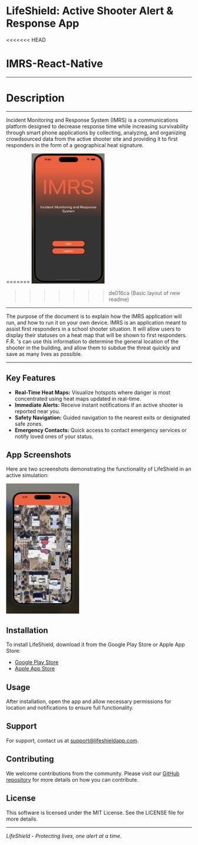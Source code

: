 # LifeShield: Active Shooter Alert & Response App

<<<<<<< HEAD
# IMRS-React-Native
***
# Description
***
Incident Monitoring and Response System (IMRS) is a communications platform designed to decrease response time while increasing survivability through smart phone applications by collecting, analyzing, and organizing crowdsourced data from the active shooter site and providing it to first responders in the form of a geographical heat signature.

=======
<img src="./img/landingpage.png" alt="Logo" width="198" height="352">
>>>>>>> de016ca (Basic layout of new readme)

***

The purpose of the document is to explain how the IMRS application will run, and how to run it on your own device. IMRS is an application meant to assist first responders in a school shooter situation. It will allow users to display their statuses on a heat map that will be shown to first responders. F.R. 's can use this information to determine the general location of the shooter in the building, and allow them to subdue the threat quickly and save as many lives as possible.

***

## Key Features

- **Real-Time Heat Maps:** Visualize hotspots where danger is most concentrated using heat maps updated in real-time.
- **Immediate Alerts:** Receive instant notifications if an active shooter is reported near you.
- **Safety Navigation:** Guided navigation to the nearest exits or designated safe zones.
- **Emergency Contacts:** Quick access to contact emergency services or notify loved ones of your status.

## App Screenshots

Here are two screenshots demonstrating the functionality of LifeShield in an active simulation:

<img src="./img/heatmap.png" alt="Logo" width="198" height="352">

## Installation

To install LifeShield, download it from the Google Play Store or Apple App Store:

- [Google Play Store](link_to_google_play)
- [Apple App Store](link_to_apple_store)

## Usage

After installation, open the app and allow necessary permissions for location and notifications to ensure full functionality.

## Support

For support, contact us at [support@lifeshieldapp.com](mailto:support@lifeshieldapp.com).

## Contributing

We welcome contributions from the community. Please visit our [GitHub repository](link_to_github) for more details on how you can contribute.

## License

This software is licensed under the MIT License. See the LICENSE file for more details.

---

*LifeShield - Protecting lives, one alert at a time.*

